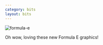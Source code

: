 ```yaml
---
category: bits
layout: bits
---
```


![formula-e](/images/bits/2017/2017-12-02_18-13-26.png)

Oh wow, loving these new Formula E graphics!

